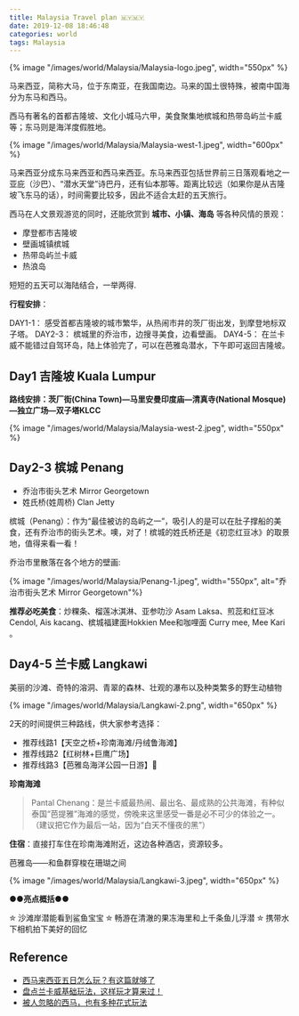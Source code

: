 ```yaml
---
title: Malaysia Travel plan 🇲🇾🇲🇾
date: 2019-12-08 18:46:48
categories: world
tags: Malaysia
---
```


{% image "/images/world/Malaysia/Malaysia-logo.jpeg", width="550px" %}

<!-- more -->

马来西亚，简称大马，位于东南亚，在我国南边。马来的国土很特殊，被南中国海分为东马和西马。

西马有著名的首都吉隆坡、文化小城马六甲，美食聚集地槟城和热带岛屿兰卡威等；东马则是海洋度假胜地。

{% image "/images/world/Malaysia/Malaysia-west-1.jpeg", width="600px" %}


马来西亚分成东马来西亚和西马来西亚。东马来西亚包括世界前三日落观看地之一亚庇（沙巴）、“潜水天堂”诗巴丹，还有仙本那等。距离比较远（如果你是从吉隆坡飞东马的话），时间需要比较多，因此不适合太赶的五天旅行。


西马在人文景观游览的同时，还能欣赏到 **城市、小镇、海岛** 等各种风情的景观：

- 摩登都市吉隆坡
- 壁画城镇槟城
- 热带岛屿兰卡威
- 热浪岛

短短的五天可以海陆结合，一举两得.

**行程安排**：

DAY1-1： 感受首都吉隆坡的城市繁华，从热闹市井的茨厂街出发，到摩登地标双子塔。
DAY2-3： 槟城里的乔治市，边搜寻美食，边看壁画。
DAY4-5： 在兰卡威不能错过自驾环岛，陆上体验完了，可以在芭雅岛潜水，下午即可返回吉隆坡。

## Day1 吉隆坡 Kuala Lumpur

**路线安排：茨厂街(China Town)—马里安曼印度庙—清真寺(National Mosque)—独立广场—双子塔KLCC**

{% image "/images/world/Malaysia/Malaysia-west-2.jpeg", width="550px" %}

## Day2-3 槟城 Penang

- 乔治市街头艺术 Mirror Georgetown
- 姓氏桥(姓周桥) Clan Jetty

槟城（Penang）：作为“最佳被访的岛屿之一”，吸引人的是可以在肚子撑船的美食，还有乔治市的街头艺术。噢，对了！槟城的姓氏桥还是《初恋红豆冰》的取景地，值得来看一看！   

<!--{% image "/images/world/Malaysia/Malaysia-west-3.jpeg", width="550px" %}
-->
乔治市里散落在各个地方的壁画:

{% image "/images/world/Malaysia/Penang-1.jpeg", width="550px", alt="乔治市街头艺术 Mirror Georgetown"%}

<!--{% image "/images/world/Malaysia/Penang-2.jpeg", width="550px", alt="乔治市街头艺术 Mirror Georgetown"%}-->

**推荐必吃美食**：炒粿条、榴莲冰淇淋、亚参叻沙 Asam Laksa、煎蕊和红豆冰Cendol, Ais kacang、槟城福建面Hokkien Mee和咖哩面 Curry mee, Mee Kari 。

## Day4-5 兰卡威 Langkawi

美丽的沙滩、奇特的溶洞、青翠的森林、壮观的瀑布以及种类繁多的野生动植物

{% image "/images/world/Malaysia/Langkawi-2.png", width="650px" %}

2天的时间提供三种路线，供大家参考选择：

- 推荐线路1【天空之桥+珍南海滩/丹绒鲁海滩】
- 推荐线路2【红树林+巨鹰广场】
- 推荐线路3【芭雅岛海洋公园一日游】

**珍南海滩**

> Pantal Chenang：是兰卡威最热闹、最出名、最成熟的公共海滩，有种似泰国“芭提雅”海滩的感觉，傍晚来这里感受一番是必不可少的体验之一。 （建议把它作为最后一站，因为“白天不懂夜的黑”）

**住宿**：直接打车住在珍南海滩附近，这边各种酒店，资源较多。

芭雅岛——和鱼群穿梭在珊瑚之间

{% image "/images/world/Malaysia/Langkawi-3.jpeg", width="650px" %}

**●●亮点概括●●**

 ✮ 沙滩岸潜能看到鲨鱼宝宝
 ✮ 畅游在清澈的果冻海里和上千条鱼儿浮潜
 ✮ 携带水下相机拍下美好的回忆


## Reference

- [西马来西亚五日怎么玩？有这篇就够了][1]
- [盘点兰卡威基础玩法，这样玩才算来过！][2]
- [被人忽略的西马，也有多种花式玩法][3]

[1]: http://www.mafengwo.cn/gonglve/ziyouxing/23002.html
[2]: http://www.mafengwo.cn/gonglve/ziyouxing/82846.html
[3]: http://www.mafengwo.cn/gonglve/ziyouxing/24868.html
